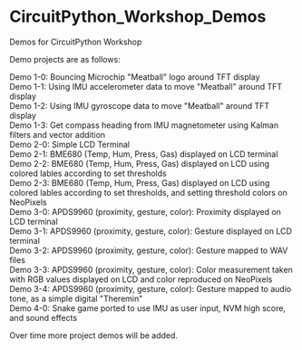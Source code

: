 # CircuitPython_Workshop_Demos
Demos for CircuitPython Workshop

Demo projects are as follows:

Demo 1-0: Bouncing Microchip "Meatball" logo around TFT display  
Demo 1-1: Using IMU accelerometer data to move "Meatball" around TFT display  
Demo 1-2: Using IMU gyroscope data to move "Meatball" around TFT display  
Demo 1-3: Get compass heading from IMU magnetometer using Kalman filters and vector addition  
Demo 2-0: Simple LCD Terminal  
Demo 2-1: BME680 (Temp, Hum, Press, Gas) displayed on LCD terminal  
Demo 2-2: BME680 (Temp, Hum, Press, Gas) displayed on LCD using colored lables according to set thresholds  
Demo 2-3: BME680 (Temp, Hum, Press, Gas) displayed on LCD using colored lables according to set thresholds, and setting threshold colors on NeoPixels  
Demo 3-0: APDS9960 (proximity, gesture, color): Proximity displayed on LCD terminal  
Demo 3-1: APDS9960 (proximity, gesture, color): Gesture displayed on LCD terminal  
Demo 3-2: APDS9960 (proximity, gesture, color): Gesture mapped to WAV files  
Demo 3-3: APDS9960 (proximity, gesture, color): Color measurement taken with RGB values displayed on LCD and color reproduced on NeoPixels  
Demo 3-4: APDS9960 (proximity, gesture, color): Gesture mapped to audio tone, as a simple digital "Theremin"  
Demo 4-0: Snake game ported to use IMU as user input, NVM high score, and sound effects 

Over time more project demos will be added.

